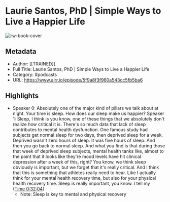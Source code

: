 # Laurie Santos, PhD | Simple Ways to Live a Happier Life

![rw-book-cover](https://image.simplecastcdn.com/images/686e9f56-c788-4cc2-a3e7-2811bebe5198/fc2f8097-29f6-446d-9a6c-42e45a360d46/3000x3000/trained-cover-ryan.jpg?aid=rss_feed)

## Metadata
- Author: [[TRAINED]]
- Full Title: Laurie Santos, PhD | Simple Ways to Live a Happier Life
- Category: #podcasts
- URL: https://www.airr.io/episode/5f9a8f3f960a543cc5fb5ba6

## Highlights
- Speaker 0: Absolutely one of the major kind of pillars we talk about at night. Your time is sleep. How does our sleep make us happier? 
  Speaker 1: Sleep, I think is you know, one of these things that we absolutely don't realize how critical it is. There's so much data that lack of sleep contributes to mental health dysfunction. One famous study had subjects get normal sleep for two days, then deprived sleep for a week. Deprived wasn't zero hours of sleep. It was five hours of sleep. And then you go back to normal sleep. And what you find is that during those that week of deprived sleep subjects, mental health tanks like, almost to the point that it looks like they're mood levels have hit clinical depression after a week of this, right? You know, we think sleep obviously is important, but we forget that it's really critical. And I think that this is something that athletes really need to hear. Like I actually think for your mental health recovery time, but also for your physical health recovery time. Sleep is really important, you know. I tell my ([Time 0:32:04](https://www.airr.io/quote/60123f5bc9f3ab4340f39cf9))
    - Note: Sleep is key to mental and physical recovery
